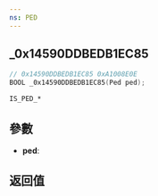 ```yaml
---
ns: PED
---
```

## _0x14590DDBEDB1EC85

```c
// 0x14590DDBEDB1EC85 0xA1008E0E
BOOL _0x14590DDBEDB1EC85(Ped ped);
```

```
IS_PED_*
```

## 參數
* **ped**: 

## 返回值
